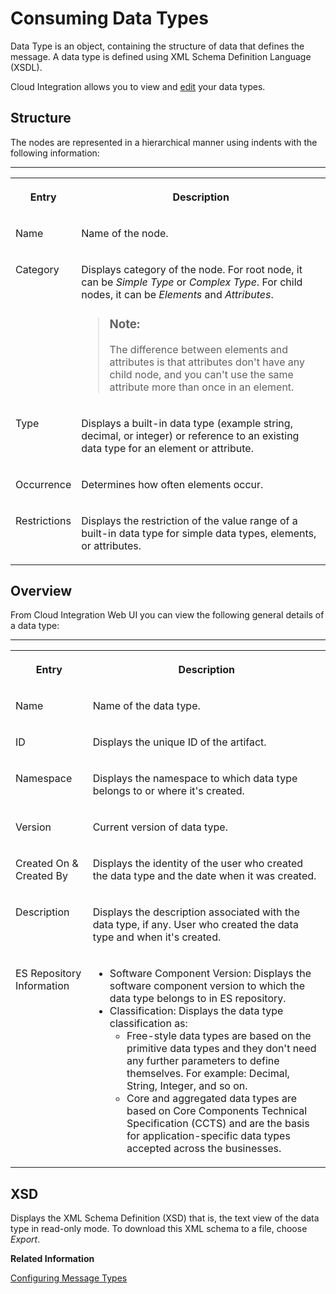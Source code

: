 <!-- loio97ad10142fc34269902006e488af1eff -->

# Consuming Data Types

Data Type is an object, containing the structure of data that defines the message. A data type is defined using XML Schema Definition Language \(XSDL\).

Cloud Integration allows you to view and [edit](editing-data-type-7136a31.md) your data types.



<a name="loio97ad10142fc34269902006e488af1eff__section_yvy_nnp_mxb"/>

## Structure

The nodes are represented in a hierarchical manner using indents with the following information:

****


<table>
<tr>
<th valign="top">

Entry

</th>
<th valign="top">

Description

</th>
</tr>
<tr>
<td valign="top">

Name

</td>
<td valign="top">

Name of the node.

</td>
</tr>
<tr>
<td valign="top">

Category

</td>
<td valign="top">

Displays category of the node. For root node, it can be *Simple Type* or *Complex Type*. For child nodes, it can be *Elements* and *Attributes*.

> ### Note:  
> The difference between elements and attributes is that attributes don't have any child node, and you can't use the same attribute more than once in an element.



</td>
</tr>
<tr>
<td valign="top">

Type

</td>
<td valign="top">

Displays a built-in data type \(example string, decimal, or integer\) or reference to an existing data type for an element or attribute.

</td>
</tr>
<tr>
<td valign="top">

Occurrence

</td>
<td valign="top">

Determines how often elements occur.

</td>
</tr>
<tr>
<td valign="top">

Restrictions

</td>
<td valign="top">

Displays the restriction of the value range of a built-in data type for simple data types, elements, or attributes.

</td>
</tr>
</table>



<a name="loio97ad10142fc34269902006e488af1eff__section_zgr_fnp_mxb"/>

## Overview

From Cloud Integration Web UI you can view the following general details of a data type:

****


<table>
<tr>
<th valign="top">

Entry

</th>
<th valign="top">

Description

</th>
</tr>
<tr>
<td valign="top">

Name

</td>
<td valign="top">

Name of the data type.

</td>
</tr>
<tr>
<td valign="top">

ID

</td>
<td valign="top">

Displays the unique ID of the artifact.

</td>
</tr>
<tr>
<td valign="top">

Namespace

</td>
<td valign="top">

Displays the namespace to which data type belongs to or where it's created.

</td>
</tr>
<tr>
<td valign="top">

Version

</td>
<td valign="top">

Current version of data type.

</td>
</tr>
<tr>
<td valign="top">

Created On & Created By

</td>
<td valign="top">

Displays the identity of the user who created the data type and the date when it was created.

</td>
</tr>
<tr>
<td valign="top">

Description

</td>
<td valign="top">

Displays the description associated with the data type, if any. User who created the data type and when it's created.

</td>
</tr>
<tr>
<td valign="top">

ES Repository Information

</td>
<td valign="top">

-   Software Component Version: Displays the software component version to which the data type belongs to in ES repository.
-   Classification: Displays the data type classification as:
    -   Free-style data types are based on the primitive data types and they don't need any further parameters to define themselves. For example: Decimal, String, Integer, and so on.
    -   Core and aggregated data types are based on Core Components Technical Specification \(CCTS\) and are the basis for application-specific data types accepted across the businesses.




</td>
</tr>
</table>



<a name="loio97ad10142fc34269902006e488af1eff__section_r5l_g4p_mxb"/>

## XSD

Displays the XML Schema Definition \(XSD\) that is, the text view of the data type in read-only mode. To download this XML schema to a file, choose *Export*.

**Related Information**  


[Configuring Message Types](configuring-message-types-2eb71b8.md "A message type comprises a data type that describes the structure of a message. For technical reasons, a data type alone is not sufficient to describe the instance of a message. Data types are defined in XML Schema as abstract types that aren't yet tied to an element. You can only describe an instance of a message when you've specified a data type. Therefore, a message type defines the root element of a message.")

